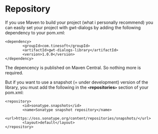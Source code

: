 # Repository #
If you use Maven to build your project (what i personally recommend) you can easily set your project with gwt-dialogs by adding the following dependency to your pom.xml:
```
<dependency>
        <groupId>com.tinesoft</groupId>
        <artifactId>gwt-dialogs-library</artifactId>
        <version>1.0.0</version>
</dependency>
```

The depencency is published on Maven Central. So nothing more is required.

But if you want to use a snapshot (= under development) version of the library, you must add the following in the **`<`repositories`>`** section of your pom.xml:
```
<repository>
        <id>sonatype.snapshots</id>
        <name>Sonatype snapshot repository</name>
        <url>https://oss.sonatype.org/content/repositories/snapshots/</url>  
        <layout>default</layout>
</repository>
```